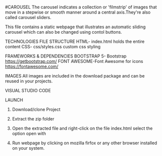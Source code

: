 #CAROUSEL
The carousel indicates a collection or 'filmstrip' of images that move in a stepwise or smooth manner around a central axis.They're also called carousel sliders.

This file contains a static webpage that illustrates an automatic sliding carousel which can also be changed using contol buttons.
 
TECHNOLOGIES 
FILE STRUCTURE
HTML- index.html holds the entire content
CSS- css/styles.css custom css styling

FRAMEWORKS & DEPENDENCIES
BOOTSTRAP 5- Bootstrap https://getbootstrap.com/
FONT AWESOME-Font Awesome for icons https://fontawesome.com/


IMAGES
All images are included in the download package and can be reused in your projects. 


VISUAL STUDIO CODE

LAUNCH
1. Download/clone Project

2. Extract the zip folder

3. Open the extracted file and right-click on the file index.html select the option open with

4. Run webpage by clicking on mozilla firfox or any other browser installed on your system.




